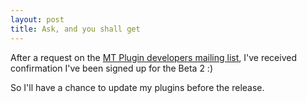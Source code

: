 ```yaml
---
layout: post
title: Ask, and you shall get
---
```


After a request on the <a href="http://groups.yahoo.com/group/mt-dev/message/346">MT Plugin developers mailing list</a>, I've received confirmation I've been signed up for the Beta 2 :)

So I'll have a chance to update my plugins before the release.

